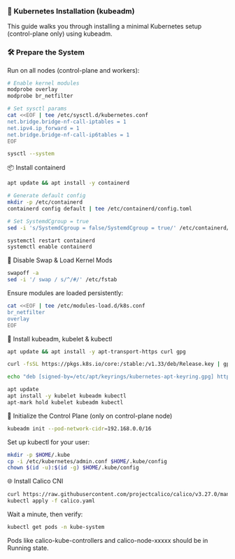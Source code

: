 ### 🚀 Kubernetes Installation (kubeadm)

This guide walks you through installing a minimal Kubernetes setup (control-plane only) using kubeadm.

### 🛠 Prepare the System  
Run on all nodes (control-plane and workers):

```bash
# Enable kernel modules
modprobe overlay
modprobe br_netfilter
```

```bash
# Set sysctl params
cat <<EOF | tee /etc/sysctl.d/kubernetes.conf
net.bridge.bridge-nf-call-iptables = 1
net.ipv4.ip_forward = 1
net.bridge.bridge-nf-call-ip6tables = 1
EOF

sysctl --system
```

📦 Install containerd
```bash
apt update && apt install -y containerd

# Generate default config
mkdir -p /etc/containerd
containerd config default | tee /etc/containerd/config.toml

# Set SystemdCgroup = true
sed -i 's/SystemdCgroup = false/SystemdCgroup = true/' /etc/containerd/config.toml

systemctl restart containerd
systemctl enable containerd
```

🔐 Disable Swap & Load Kernel Mods
```bash
swapoff -a
sed -i '/ swap / s/^/#/' /etc/fstab
```

Ensure modules are loaded persistently:

```bash
cat <<EOF | tee /etc/modules-load.d/k8s.conf
br_netfilter
overlay
EOF
```

🔧 Install kubeadm, kubelet & kubectl
```bash
apt update && apt install -y apt-transport-https curl gpg

curl -fsSL https://pkgs.k8s.io/core:/stable:/v1.33/deb/Release.key | gpg --dearmor -o /etc/apt/keyrings/kubernetes-apt-keyring.gpg

echo "deb [signed-by=/etc/apt/keyrings/kubernetes-apt-keyring.gpg] https://pkgs.k8s.io/core:/stable:/v1.33/deb/ /" | tee /etc/apt/sources.list.d/kubernetes.list

apt update
apt install -y kubelet kubeadm kubectl
apt-mark hold kubelet kubeadm kubectl
```
🧪 Initialize the Control Plane (only on control-plane node)
```bash
kubeadm init --pod-network-cidr=192.168.0.0/16
```
Set up kubectl for your user:
```bash
mkdir -p $HOME/.kube
cp -i /etc/kubernetes/admin.conf $HOME/.kube/config
chown $(id -u):$(id -g) $HOME/.kube/config
```
🌐 Install Calico CNI
```bash
curl https://raw.githubusercontent.com/projectcalico/calico/v3.27.0/manifests/calico.yaml -O
kubectl apply -f calico.yaml
```
Wait a minute, then verify:
```bash
kubectl get pods -n kube-system
```
Pods like calico-kube-controllers and calico-node-xxxxx should be in Running state.

